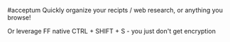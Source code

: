 #acceptum
Quickly organize your recipts / web research, or anything you browse!

Or leverage FF native CTRL + SHIFT + S - you just don't get encryption
